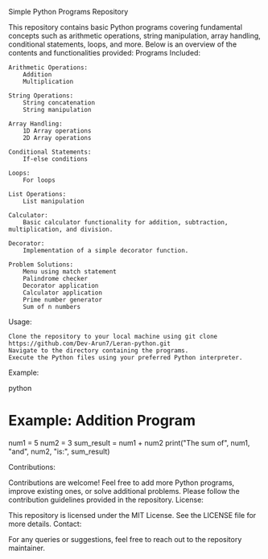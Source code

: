 Simple Python Programs Repository

This repository contains basic Python programs covering fundamental concepts such as arithmetic operations, string manipulation, array handling, conditional statements, loops, and more. Below is an overview of the contents and functionalities provided:
Programs Included:

    Arithmetic Operations:
        Addition
        Multiplication

    String Operations:
        String concatenation
        String manipulation

    Array Handling:
        1D Array operations
        2D Array operations

    Conditional Statements:
        If-else conditions

    Loops:
        For loops

    List Operations:
        List manipulation

    Calculator:
        Basic calculator functionality for addition, subtraction, multiplication, and division.

    Decorator:
        Implementation of a simple decorator function.

    Problem Solutions:
        Menu using match statement
        Palindrome checker
        Decorator application
        Calculator application
        Prime number generator
        Sum of n numbers

Usage:

    Clone the repository to your local machine using git clone  https://github.com/Dev-Arun7/Leran-python.git
    Navigate to the directory containing the programs.
    Execute the Python files using your preferred Python interpreter.

Example:

python

# Example: Addition Program
num1 = 5
num2 = 3
sum_result = num1 + num2
print("The sum of", num1, "and", num2, "is:", sum_result)

Contributions:

Contributions are welcome! Feel free to add more Python programs, improve existing ones, or solve additional problems. Please follow the contribution guidelines provided in the repository.
License:

This repository is licensed under the MIT License. See the LICENSE file for more details.
Contact:

For any queries or suggestions, feel free to reach out to the repository maintainer.
